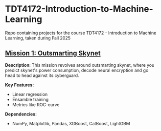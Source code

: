 # TDT4172-Introduction-to-Machine-Learning

Repo containing projects for the course TDT4172 - Introduction to Machine Learning, taken during Fall 2025

## [Mission 1: Outsmarting Skynet](https://github.com/haasae/TDT4172-Introduction-to-Machine-Learning/tree/main/Assignment1)

**Description**: This mission revolves around outsmarting skynet, where you predict skynet's power consumption, decode neural encryption and go head to head against its cyberguard.

**Key Features:**

- Linear regression
- Ensamble training
- Metrics like ROC-curve

**Dependencies:**

- NumPy, Matplotlib, Pandas, XGBoost, CatBoost, LightGBM
